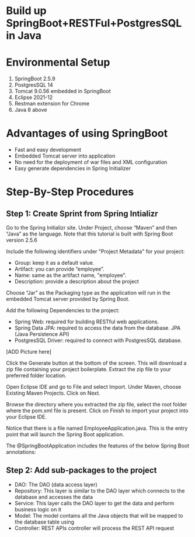 # Build up SpringBoot+RESTFul+PostgresSQL in Java 

# Environmental Setup
1. SpringBoot 2.5.9
2. PostgresSQL 14
3. Tomcat 9.0.56 embedded in SpringBoot
4. Eclipse 2021-12
5. Restman extension for Chrome
6. Java 8 above

# Advantages of using SpringBoot
- Fast and easy development
- Embedded Tomcat server into application
- No need for the deployment of war files and XML configuration
- Easy generate dependencies in Spring Initializer

# Step-By-Step Procedures

## Step 1: Create Sprint from Spring Intializr
Go to the Spring Initializr site. Under Project, choose “Maven” and then “Java” as the language. Note that this tutorial is built with Spring Boot version 2.5.6

Include the following identifiers under "Project Metadata" for your project:
- Group: keep it as a default value.
- Artifact: you can provide “employee”.
- Name: same as the artifact name, "employee".
- Description: provide a description about the project

Choose “Jar” as the Packaging type as the application will run in the embedded Tomcat server provided by Spring Boot.

Add the following Dependencies to the project:
- Spring Web: required for building RESTful web applications.
- Spring Data JPA: required to access the data from the database. JPA (Java Persistence API) 
- PostgresSQL Driver: required to connect with PostgresSQL database.

[ADD Picture here]
  
Click the Generate button at the bottom of the screen. This will download a zip file containing your project boilerplate. Extract the zip file to your preferred folder location.

Open Eclipse IDE and go to File and select Import. Under Maven, choose Existing Maven Projects. Click on Next.

Browse the directory where you extracted the zip file, select the root folder where the pom.xml file is present. Click on Finish to import your project into your Eclipse IDE.

Notice that there is a file named EmployeeApplication.java. This is the entry point that will launch the Spring Boot application.

The @SpringBootApplication includes the features of the below Spring Boot annotations:
  
 ## Step 2: Add sub-packages to the project
 
- DAO: The DAO (data access layer) 
- Repository: This layer is similar to the DAO layer which connects to the database and accesses the data
- Service: This layer calls the DAO layer to get the data and perform business logic on it
- Model: The model contains all the Java objects that will be mapped to the database table using
- Controller: REST APIs controller will process the REST API request
 
 
 
 
 
 
 
 
 
 
 
 
 
